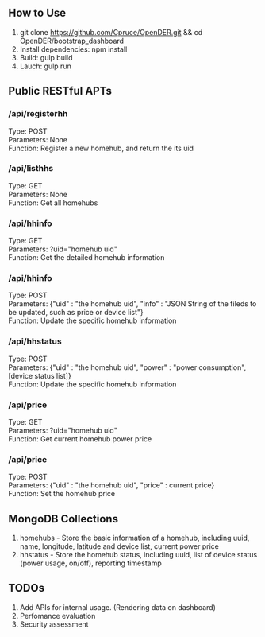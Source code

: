 ## How to Use
1. git clone https://github.com/Cpruce/OpenDER.git && cd OpenDER/bootstrap_dashboard
2. Install dependencies: npm install
3. Build: gulp build
4. Lauch: gulp run

## Public RESTful APTs
### /api/registerhh  
Type: POST  
Parameters: None  
Function: Register a new homehub, and return the its uid

### /api/listhhs
Type: GET  
Parameters: None  
Function: Get all homehubs

### /api/hhinfo
Type: GET  
Parameters: ?uid="homehub uid"  
Function: Get the detailed homehub information

### /api/hhinfo  
Type: POST  
Parameters: {"uid" : "the homehub uid", "info" : "JSON String of the fileds to be updated, such as price or device list"}  
Function: Update the specific homehub information

### /api/hhstatus
Type: POST  
Parameters: {"uid" : "the homehub uid", "power" : "power consumption", [device status list]}  
Function: Update the specific homehub information

### /api/price
Type: GET  
Parameters: ?uid="homehub uid"  
Function: Get current homehub power price

### /api/price
Type: POST  
Parameters: {"uid" : "the homehub uid", "price" : current price}   
Function: Set the homehub price

## MongoDB Collections
1. homehubs - Store the basic information of a homehub, including uuid, name, longitude, latitude and device list, current power price
2. hhstatus - Store the homehub status, including uuid, list of device status (power usage, on/off), reporting timestamp


## TODOs
1. Add APIs for internal usage. (Rendering data on dashboard)
2. Perfomance evaluation
3. Security assessment
